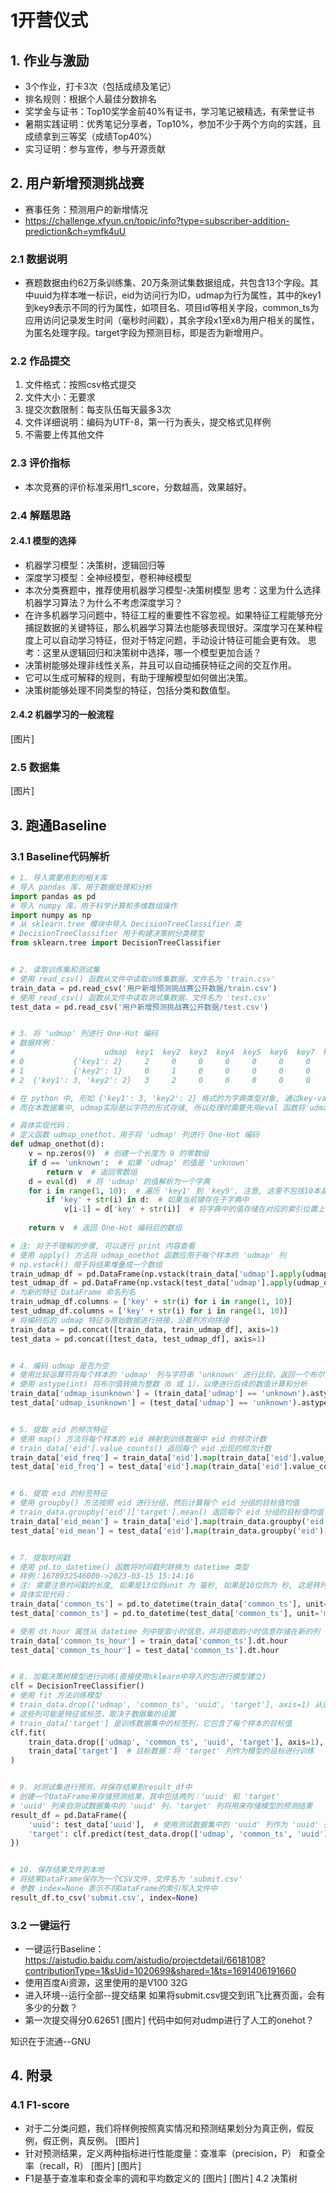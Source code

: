 # 1开营仪式
## 1. 作业与激励
- 3个作业，打卡3次（包括成绩及笔记）
- 排名规则：根据个人最佳分数排名
- 奖学金与证书：Top10奖学金前40%有证书，学习笔记被精选，有荣誉证书
- 暑期实践证明：优秀笔记分享者，Top10%，参加不少于两个方向的实践，且成绩拿到三等奖（成绩Top40%）
- 实习证明：参与宣传，参与开源贡献
## 2. 用户新增预测挑战赛
- 赛事任务：预测用户的新增情况
- https://challenge.xfyun.cn/topic/info?type=subscriber-addition-prediction&ch=ymfk4uU
### 2.1 数据说明
- 赛题数据由约62万条训练集、20万条测试集数据组成，共包含13个字段。其中uuid为样本唯一标识，eid为访问行为ID，udmap为行为属性，其中的key1到key9表示不同的行为属性，如项目名、项目id等相关字段，common_ts为应用访问记录发生时间（毫秒时间戳），其余字段x1至x8为用户相关的属性，为匿名处理字段。target字段为预测目标，即是否为新增用户。
### 2.2 作品提交
1. 文件格式：按照csv格式提交
2. 文件大小：无要求
3. 提交次数限制：每支队伍每天最多3次
4. 文件详细说明：编码为UTF-8，第一行为表头，提交格式见样例
5. 不需要上传其他文件
### 2.3 评价指标
- 本次竞赛的评价标准采用f1_score，分数越高，效果越好。
### 2.4  解题思路
#### 2.4.1 模型的选择
- 机器学习模型：决策树，逻辑回归等
- 深度学习模型：全神经模型，卷积神经模型
- 本次分类赛题中，推荐使用机器学习模型-决策树模型
思考：这里为什么选择机器学习算法？为什么不考虑深度学习？
- 在许多机器学习问题中，特征工程的重要性不容忽视。如果特征工程能够充分捕捉数据的关键特征，那么机器学习算法也能够表现很好。深度学习在某种程度上可以自动学习特征，但对于特定问题，手动设计特征可能会更有效。
思考：这里从逻辑回归和决策树中选择，哪一个模型更加合适？
- 决策树能够处理非线性关系，并且可以自动捕获特征之间的交互作用。
- 它可以生成可解释的规则，有助于理解模型如何做出决策。
- 决策树能够处理不同类型的特征，包括分类和数值型。
#### 2.4.2 机器学习的一般流程
[图片]
### 2.5 数据集
[图片]
## 3. 跑通Baseline
### 3.1 Baseline代码解析
````python
# 1. 导入需要用到的相关库
# 导入 pandas 库，用于数据处理和分析
import pandas as pd
# 导入 numpy 库，用于科学计算和多维数组操作
import numpy as np
# 从 sklearn.tree 模块中导入 DecisionTreeClassifier 类
# DecisionTreeClassifier 用于构建决策树分类模型
from sklearn.tree import DecisionTreeClassifier


# 2. 读取训练集和测试集
# 使用 read_csv() 函数从文件中读取训练集数据，文件名为 'train.csv'
train_data = pd.read_csv('用户新增预测挑战赛公开数据/train.csv')
# 使用 read_csv() 函数从文件中读取测试集数据，文件名为 'test.csv'
test_data = pd.read_csv('用户新增预测挑战赛公开数据/test.csv')


# 3. 将 'udmap' 列进行 One-Hot 编码 
# 数据样例：
#                    udmap  key1  key2  key3  key4  key5  key6  key7  key8  key9
# 0           {'key1': 2}     2     0     0     0     0     0     0     0     0
# 1           {'key2': 1}     0     1     0     0     0     0     0     0     0
# 2  {'key1': 3, 'key2': 2}   3     2     0     0     0     0     0     0     0

# 在 python 中, 形如 {'key1': 3, 'key2': 2} 格式的为字典类型对象, 通过key-value键值对的方式存储
# 而在本数据集中, udmap实际是以字符的形式存储, 所以处理时需要先用eval 函数将'udmap' 解析为字典

# 具体实现代码：
# 定义函数 udmap_onethot，用于将 'udmap' 列进行 One-Hot 编码
def udmap_onethot(d):
    v = np.zeros(9)  # 创建一个长度为 9 的零数组
    if d == 'unknown':  # 如果 'udmap' 的值是 'unknown'
        return v  # 返回零数组
    d = eval(d)  # 将 'udmap' 的值解析为一个字典
    for i in range(1, 10):  # 遍历 'key1' 到 'key9', 注意, 这里不包括10本身
        if 'key' + str(i) in d:  # 如果当前键存在于字典中
            v[i-1] = d['key' + str(i)]  # 将字典中的值存储在对应的索引位置上
            
    return v  # 返回 One-Hot 编码后的数组

# 注: 对于不理解的步骤, 可以逐行 print 内容查看
# 使用 apply() 方法将 udmap_onethot 函数应用于每个样本的 'udmap' 列
# np.vstack() 用于将结果堆叠成一个数组
train_udmap_df = pd.DataFrame(np.vstack(train_data['udmap'].apply(udmap_onethot)))
test_udmap_df = pd.DataFrame(np.vstack(test_data['udmap'].apply(udmap_onethot)))
# 为新的特征 DataFrame 命名列名
train_udmap_df.columns = ['key' + str(i) for i in range(1, 10)]
test_udmap_df.columns = ['key' + str(i) for i in range(1, 10)]
# 将编码后的 udmap 特征与原始数据进行拼接，沿着列方向拼接
train_data = pd.concat([train_data, train_udmap_df], axis=1)
test_data = pd.concat([test_data, test_udmap_df], axis=1)


# 4. 编码 udmap 是否为空
# 使用比较运算符将每个样本的 'udmap' 列与字符串 'unknown' 进行比较，返回一个布尔值的 Series
# 使用 astype(int) 将布尔值转换为整数（0 或 1），以便进行后续的数值计算和分析
train_data['udmap_isunknown'] = (train_data['udmap'] == 'unknown').astype(int)
test_data['udmap_isunknown'] = (test_data['udmap'] == 'unknown').astype(int)


# 5. 提取 eid 的频次特征
# 使用 map() 方法将每个样本的 eid 映射到训练数据中 eid 的频次计数
# train_data['eid'].value_counts() 返回每个 eid 出现的频次计数
train_data['eid_freq'] = train_data['eid'].map(train_data['eid'].value_counts())
test_data['eid_freq'] = test_data['eid'].map(train_data['eid'].value_counts())


# 6. 提取 eid 的标签特征
# 使用 groupby() 方法按照 eid 进行分组，然后计算每个 eid 分组的目标值均值
# train_data.groupby('eid')['target'].mean() 返回每个 eid 分组的目标值均值
train_data['eid_mean'] = train_data['eid'].map(train_data.groupby('eid')['target'].mean())
test_data['eid_mean'] = test_data['eid'].map(train_data.groupby('eid')['target'].mean())


# 7. 提取时间戳
# 使用 pd.to_datetime() 函数将时间戳列转换为 datetime 类型
# 样例：1678932546000->2023-03-15 15:14:16
# 注: 需要注意时间戳的长度, 如果是13位则unit 为 毫秒, 如果是10位则为 秒, 这是转时间戳时容易踩的坑
# 具体实现代码：
train_data['common_ts'] = pd.to_datetime(train_data['common_ts'], unit='ms')
test_data['common_ts'] = pd.to_datetime(test_data['common_ts'], unit='ms')

# 使用 dt.hour 属性从 datetime 列中提取小时信息，并将提取的小时信息存储在新的列 'common_ts_hour'
train_data['common_ts_hour'] = train_data['common_ts'].dt.hour
test_data['common_ts_hour'] = test_data['common_ts'].dt.hour


# 8. 加载决策树模型进行训练(直接使用sklearn中导入的包进行模型建立)
clf = DecisionTreeClassifier()
# 使用 fit 方法训练模型
# train_data.drop(['udmap', 'common_ts', 'uuid', 'target'], axis=1) 从训练数据集中移除列 'udmap', 'common_ts', 'uuid', 'target'
# 这些列可能是特征或标签，取决于数据集的设置
# train_data['target'] 是训练数据集中的标签列，它包含了每个样本的目标值
clf.fit(
    train_data.drop(['udmap', 'common_ts', 'uuid', 'target'], axis=1),  # 特征数据：移除指定的列作为特征
    train_data['target']  # 目标数据：将 'target' 列作为模型的目标进行训练
)


# 9. 对测试集进行预测，并保存结果到result_df中
# 创建一个DataFrame来存储预测结果，其中包括两列：'uuid' 和 'target'
# 'uuid' 列来自测试数据集中的 'uuid' 列，'target' 列将用来存储模型的预测结果
result_df = pd.DataFrame({
    'uuid': test_data['uuid'],  # 使用测试数据集中的 'uuid' 列作为 'uuid' 列的值
    'target': clf.predict(test_data.drop(['udmap', 'common_ts', 'uuid'], axis=1))  # 使用模型 clf 对测试数据集进行预测，并将预测结果存储在 'target' 列中
})


# 10. 保存结果文件到本地
# 将结果DataFrame保存为一个CSV文件，文件名为 'submit.csv'
# 参数 index=None 表示不将DataFrame的索引写入文件中
result_df.to_csv('submit.csv', index=None)
````
### 3.2 一键运行
- 一键运行Baseline：https://aistudio.baidu.com/aistudio/projectdetail/6618108?contributionType=1&sUid=1020699&shared=1&ts=1691406191660
- 使用百度Ai资源，这里使用的是V100 32G
- 进入环境--运行全部--提交结果
如果将submit.csv提交到讯飞比赛页面，会有多少的分数？
- 第一次提交得分0.62651
[图片]
代码中如何对udmp进行了人工的onehot？


知识在于流通--GNU
## 4. 附录
### 4.1 F1-score
- 对于二分类问题，我们将样例按照真实情况和预测结果划分为真正例，假反例，假正例，真反例。
[图片]
- 针对预测结果，定义两种指标进行性能度量：查准率（precision，P） 和查全率（recall，R）
[图片]
[图片]
- F1是基于查准率和查全率的调和平均数定义的
[图片]
[图片]
4.2 决策树




